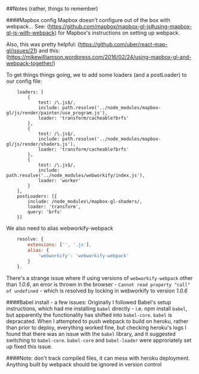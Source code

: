 ##Notes (rather, things to remember)

####Mapbox config
Mapbox doesn't configure out of the box with webpack... See:
(https://github.com/mapbox/mapbox-gl-js#using-mapbox-gl-js-with-webpack) for
Mapbox's instructions on setting up webpack.

Also, this was pretty helpful: 
(https://github.com/uber/react-map-gl/issues/21)
and this:
(https://mikewilliamson.wordpress.com/2016/02/24/using-mapbox-gl-and-webpack-together/)

To get things things going, we to add some loaders (and a postLoader) to our config file:
```javascipt
    loaders: [
        {
            test: /\.js$/,
            include: path.resolve('../node_modules/mapbox-gl/js/render/painter/use_program.js'),
            loader: 'transform/cacheable?brfs'
        },
        {
            test: /\.js$/,
            include: path.resolve('../node_modules/mapbox-gl/js/render/shaders.js'),
            loader: 'transform/cacheable?brfs'
        },
        {
            test: /\.js$/,
            include: path.resolve('../node_modules/webworkify/index.js'),
            loader: 'worker'
        }
    ],
    postLoaders: [{
        include: /node_modules\/mapbox-gl-shaders/,
        loader: 'transform',
        query: 'brfs'
    }]
```

We also need to alias webworkify-webpack

```javascript
    resolve: {
        extensions: ['', '.js'],
        alias: {
            'webworkify': 'webworkify-webpack'
        }
    },
```

There's a strange issue where if using versions of `webworkify-webpack` other than *1.0.6*, an error is thrown in the browser - `Cannot read property "call" of undefined` - which is resolved by locking in webworkify to version *1.0.6*

####Babel install - a few issues:
Originally I followed Babel's setup instructions, which had me installing `babel`
directly - i.e. npm install `babel`, but apparently the functionality has shifted
into `babel-core`. `babel` is depracated.  When I attempted to push webpack to build on heroku, rather
than prior to deploy, everything worked fine, but checking heroku's logs
I found that there was an issue with the `babel` library, and it suggested
switching to `babel-core`.  `babel-core` and `babel-loader` were approriately set up
fixed this issue.

####Note: don't track compiled files, it can mess with heroku deployment. Anything
built by webpack should be ignored in version control


